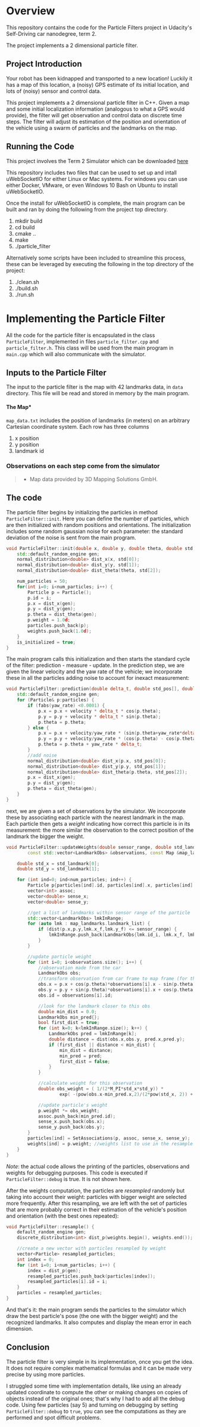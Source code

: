 # Overview
This repository contains the code for the Particle Filters project in Udacity's Self-Driving car nanodegree, term 2.

The project implements a 2 dimensional particle filter.


## Project Introduction
Your robot has been kidnapped and transported to a new location! Luckily it has a map of this location, a (noisy) GPS estimate of its initial location, and lots of (noisy) sensor and control data.

This project implements a 2 dimensional particle filter in C++. Given a map and some initial localization information (analogous to what a GPS would provide), the filter will get observation and control data on discrete time steps. The filter will adjust its estimation of the position and orientation of the vehicle using a swarm of particles and the landmarks on the map.


## Running the Code
This project involves the Term 2 Simulator which can be downloaded [here](https://github.com/udacity/self-driving-car-sim/releases)

This repository includes two files that can be used to set up and intall uWebSocketIO for either Linux or Mac systems. For windows you can use either Docker, VMware, or even Windows 10 Bash on Ubuntu to install uWebSocketIO.

Once the install for uWebSocketIO is complete, the main program can be built and ran by doing the following from the project top directory.

1. mkdir build
2. cd build
3. cmake ..
4. make
5. ./particle_filter

Alternatively some scripts have been included to streamline this process, these can be leveraged by executing the following in the top directory of the project:

1. ./clean.sh
2. ./build.sh
3. ./run.sh


# Implementing the Particle Filter
All the code for the particle filter is encapsulated in the class `ParticleFilter`, implemented in files `particle_filter.cpp` and `particle_filter.h`. This class will be used from the main program in `main.cpp` which will also communicate with the simulator.

## Inputs to the Particle Filter
The input to the particle filter is the map with 42 landmarks data, in `data` directory. This file will be read and stored in memory by the main program.


#### The Map*
`map_data.txt` includes the position of landmarks (in meters) on an arbitrary Cartesian coordinate system. Each row has three columns
1. x position
2. y position
3. landmark id

### Observations on each step come from the simulator

> * Map data provided by 3D Mapping Solutions GmbH.

## The code
The particle filter begins by initializing the particles in method `ParticleFilter::init`. Here you can define the number of particles, which are then initialized with random positions and orientations. The initialization includes some random gaussian noise for each parameter: the standard deviation of the noise is sent from the main program.

```C++
void ParticleFilter::init(double x, double y, double theta, double std[]) {
    std::default_random_engine gen;
	normal_distribution<double> dist_x(x, std[0]);
	normal_distribution<double> dist_y(y, std[1]);
	normal_distribution<double> dist_theta(theta, std[2]);

    num_particles = 50;
	for(int i=0; i<num_particles; i++) {
		Particle p = Particle();
		p.id = i;
		p.x = dist_x(gen);
		p.y = dist_y(gen);
		p.theta = dist_theta(gen);
		p.weight = 1.0d;
		particles.push_back(p);
		weights.push_back(1.0d);
	}
	is_initialized = true;
}
```

The main program calls this initialization and then starts the standard cycle of the filter: prediction - measure - update.
In the prediction step, we are given the linear velocity and the yaw rate of the vehicle; we incorporate these in all the particles adding noise to account for inexact measurement:

```C++
void ParticleFilter::prediction(double delta_t, double std_pos[], double velocity, double yaw_rate) {
    std::default_random_engine gen;
	for (Particle& p:particles) {
		if (fabs(yaw_rate) <0.0001) {
			p.x = p.x + velocity * delta_t * cos(p.theta);
			p.y = p.y + velocity * delta_t * sin(p.theta);
			p.theta = p.theta;
		} else {
			p.x = p.x + velocity/yaw_rate * (sin(p.theta+yaw_rate*delta_t) - sin(p.theta));
			p.y = p.y + velocity/yaw_rate * (cos(p.theta) - cos(p.theta+yaw_rate*delta_t));
			p.theta = p.theta + yaw_rate * delta_t;
		}
        //add noise
        normal_distribution<double> dist_x(p.x, std_pos[0]);
        normal_distribution<double> dist_y(p.y, std_pos[1]);
        normal_distribution<double> dist_theta(p.theta, std_pos[2]);
		p.x = dist_x(gen);
		p.y = dist_y(gen);
		p.theta = dist_theta(gen);
	}
}
```

next, we are given a set of observations by the simulator. We incorporate these by associating each particle with the nearest landmark in the map. Each particle then gets a _weight_ indicating how correct this particle is in its measurement: the more similar the observation to the correct position of the landmark the bigger the weight.

```c++
void ParticleFilter::updateWeights(double sensor_range, double std_landmark[], 
		const std::vector<LandmarkObs> &observations, const Map &map_landmarks) {

    double std_x = std_landmark[0];
    double std_y = std_landmark[1];

    for (int ind=0; ind<num_particles; ind++) {
        Particle p{particles[ind].id, particles[ind].x, particles[ind].y, particles[ind].theta, 1.0};
        vector<int> assoc;
        vector<double> sense_x;
        vector<double> sense_y;

        //get a list of landmarks within sensor range of the particle
        std::vector<LandmarkObs> lmkInRange;
        for (auto lmk : map_landmarks.landmark_list) {
            if (dist(p.x,p.y,lmk.x_f,lmk.y_f) <= sensor_range) {
                lmkInRange.push_back(LandmarkObs{lmk.id_i, lmk.x_f, lmk.y_f});
            }
        }

        //update particle weight
        for (int i=0; i<observations.size(); i++) {
            //observation made from the car
            LandmarkObs obs;
            //transform observation from car frame to map frame (for this particle)
            obs.x = p.x + cos(p.theta)*observations[i].x - sin(p.theta)*observations[i].y;
            obs.y = p.y + sin(p.theta)*observations[i].x + cos(p.theta)*observations[i].y;
            obs.id = observations[i].id;

            //look for the landmark closer to this obs
            double min_dist = 0.0;
            LandmarkObs min_pred{};
            bool first_dist = true;
            for (int k=0; k<lmkInRange.size(); k++) {
                LandmarkObs pred = lmkInRange[k];
                double distance = dist(obs.x,obs.y, pred.x,pred.y);
                if (first_dist || distance < min_dist) {
                    min_dist = distance;
                    min_pred = pred;
                    first_dist = false;
                }
            }

            //calculate weight for this observation
            double obs_weight = ( 1/(2*M_PI*std_x*std_y)) *
                    exp( -(pow(obs.x-min_pred.x,2)/(2*pow(std_x, 2)) + pow(obs.y-min_pred.y,2)/(2*pow(std_y, 2))) );

            //update particle's weight
            p.weight *= obs_weight;
            assoc.push_back(min_pred.id);
            sense_x.push_back(obs.x);
            sense_y.push_back(obs.y);
        }
        particles[ind] = SetAssociations(p, assoc, sense_x, sense_y);
        weights[ind] = p.weight; //weights list to use in the resample procedure
    }
}
```
*Note*: the actual code allows the printing of the particles, observations and weights for debugging purposes. This code is executed if `ParticleFilter::debug` is true. It is not shown here.

After the weights computation, the particles are _resampled_ randomly but taking into account their weight: particles with bigger weight are selected more frequently. After this resampling, we are left with the set of particles that are more probably correct in their estimation of the vehicle's position and orientation (with the best ones repeated):

```c++
void ParticleFilter::resample() {
    default_random_engine gen;
    discrete_distribution<int> dist_p(weights.begin(), weights.end());

    //create a new vector with particles resampled by weight
    vector<Particle> resampled_particles;
    int index = 0;
    for (int i=0; i<num_particles; i++) {
        index = dist_p(gen);
        resampled_particles.push_back(particles[index]);
        resampled_particles[i].id = i;
    }
    particles = resampled_particles;
}
```

And that's it: the main program sends the particles to the simulator which draw the best particle's pose (the one with the bigger weight) and the recognized landmarks. It also computes and display the mean error in each dimension.


## Conclusion
The particle filter is very simple in its implementation, once you get the idea. It does not require complex mathematical formulas and it can be made very precise by using more particles.

I struggled some time with implementation details, like using an already updated coordinate to compute the other or making changes on copies of objects instead of the original ones; that's why I had to add all the debug code. Using few particles (say 5) and turning on debugging by setting `ParticleFilter::debug` to `true`, you can see the computations as they are performed and spot difficult problems.
